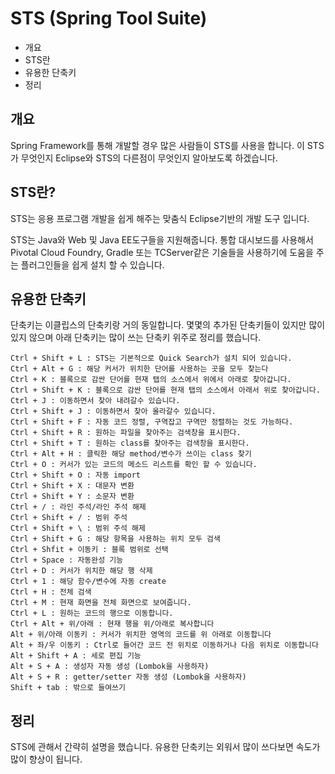 # STS (Spring Tool Suite)

* 개요
* STS란
* 유용한 단축키
* 정리

## 개요
Spring Framework를 통해 개발할 경우 많은 사람들이 STS를 사용을 합니다. 이 STS가 무엇인지 Eclipse와 STS의 다른점이 무엇인지 알아보도록 하겠습니다.

## STS란?
STS는 응용 프로그램 개발을 쉽게 해주는 맞춤식 Eclipse기반의 개발 도구 입니다.

STS는 Java와 Web 및 Java EE도구들을 지원해줍니다. 통합 대시보드를 사용해서 Pivotal Cloud Foundry, Gradle 또는 TCServer같은 기술들을 사용하기에 도움을 주는 플러그인들을 쉽게 설치 할 수 있습니다.

## 유용한 단축키
단축키는 이클립스의 단축키랑 거의 동일합니다. 몇몇의 추가된 단축키들이 있지만 많이 있지 않으며 아래 단축키는 많이 쓰는 단축키 위주로 정리를 했습니다.
    
    Ctrl + Shift + L : STS는 기본적으로 Quick Search가 설치 되어 있습니다.
    Ctrl + Alt + G : 해당 커서가 위치한 단어를 사용하는 곳을 모두 찾는다
    Ctrl + K : 블록으로 감싼 단어를 현재 탭의 소스에서 위에서 아래로 찾아갑니다.
    Ctrl + Shift + K : 블록으로 감싼 단어를 현재 탭의 소스에서 아래서 위로 찾아갑니다.
    Ctrl + J : 이동하면서 찾아 내려갈수 있습니다.
    Ctrl + Shift + J : 이동하면서 찾아 올라갈수 있습니다.
    Ctrl + Shift + F : 자동 코드 정렬, 구역잡고 구역만 정렬하는 것도 가능하다.
    Ctrl + Shift + R : 원하는 파일을 찾아주는 검색창을 표시한다.
    Ctrl + Shift + T : 원하는 class를 찾아주는 검색창을 표시한다.
    Ctrl + Alt + H : 클릭한 해당 method/변수가 쓰이는 class 찾기
    Ctrl + O : 커서가 있는 코드의 메소드 리스트를 확인 할 수 있습니다.
    Ctrl + Shift + O : 자동 import
    Ctrl + Shift + X : 대문자 변환
    Ctrl + Shift + Y : 소문자 변환
    Ctrl + / : 라인 주석/라인 주석 해제
    Ctrl + Shift + / : 범위 주석
    Ctrl + Shift + \ : 범위 주석 해제
    Ctrl + Shift + G : 해당 항목을 사용하는 위치 모두 검색
    Ctrl + Shfit + 이동키 : 블록 범위로 선택
    Ctrl + Space : 자동완성 기능
    Ctrl + D : 커서가 위치한 해당 행 삭제
    Ctrl + 1 : 해당 함수/변수에 자동 create 
    Ctrl + H : 전체 검색
    Ctrl + M : 현재 화면을 전체 화면으로 보여줍니다.
    Ctrl + L : 원하는 코드의 행으로 이동합니다.
    Ctrl + Alt + 위/아래 : 현재 행을 위/아래로 복사합니다
    Alt + 위/아래 이동키 : 커서가 위치한 영역의 코드를 위 아래로 이동합니다
    Alt + 좌/우 이동키 : Ctrl로 들어간 코드 전 위치로 이동하거나 다음 위치로 이동합니다
    Alt + Shift + A : 세로 편집 기능
    Alt + S + A : 생성자 자동 생성 (Lombok을 사용하자)
    Alt + S + R : getter/setter 자동 생성 (Lombok을 사용하자)
    Shift + tab : 밖으로 들여쓰기

## 정리
STS에 관해서 간략히 설명을 했습니다. 유용한 단축키는 외워서 많이 쓰다보면 속도가 많이 향상이 됩니다.